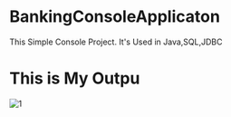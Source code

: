 # BankingConsoleApplicaton
This Simple Console Project. It's Used in Java,SQL,JDBC 

# This is My Outpu
![1](https://github.com/AbdFaris513/gussing_game/assets/106486197/d13dc1f1-a449-418c-a9c0-e0a3c1aed23f)
